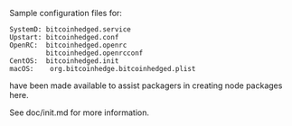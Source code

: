Sample configuration files for:
```
SystemD: bitcoinhedged.service
Upstart: bitcoinhedged.conf
OpenRC:  bitcoinhedged.openrc
         bitcoinhedged.openrcconf
CentOS:  bitcoinhedged.init
macOS:    org.bitcoinhedge.bitcoinhedged.plist
```
have been made available to assist packagers in creating node packages here.

See doc/init.md for more information.
